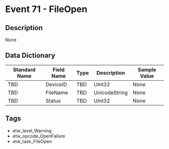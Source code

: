 # Event 71 - FileOpen

## Description
None

## Data Dictionary
|Standard Name|Field Name|Type|Description|Sample Value|
|---|---|---|---|---|
|TBD|DeviceID|TBD|UInt32|None|None|
|TBD|FileName|TBD|UnicodeString|None|None|
|TBD|Status|TBD|UInt32|None|None|

## Tags
* etw_level_Warning
* etw_opcode_OpenFailure
* etw_task_FileOpen